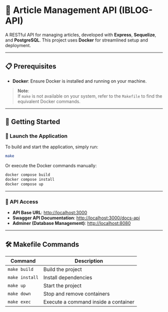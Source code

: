 # 📰 Article Management API (IBLOG-API)

A RESTful API for managing articles, developed with **Express**, **Sequelize**, and **PostgreSQL**.
This project uses **Docker** for streamlined setup and deployment.

---

## 📋 Prerequisites

- **Docker**: Ensure Docker is installed and running on your machine.

> **Note**:  
> If `make` is not available on your system, refer to the `Makefile` to find the equivalent Docker commands.

---

## 🚀 Getting Started

### 🏁 Launch the Application

To build and start the application, simply run:

```bash
make
```

Or execute the Docker commands manually:

```bash
docker compose build
docker compose install
docker compose up
```

---

### 🔗 API Access

- **API Base URL**: [http://localhost:3000](http://localhost:3000)
- **Swagger API Documentation**: [http://localhost:3000/docs-api](http://localhost:3000/docs-api)
- **Adminer (Database Management)**: [http://localhost:8080](http://localhost:8080)

---

## 🛠 Makefile Commands

| Command        | Description                           |
|----------------|---------------------------------------|
| `make build`   | Build the project                     |
| `make install` | Install dependencies                  |
| `make up`      | Start the project                     |
| `make down`    | Stop and remove containers            |
| `make exec`    | Execute a command inside a container  |

